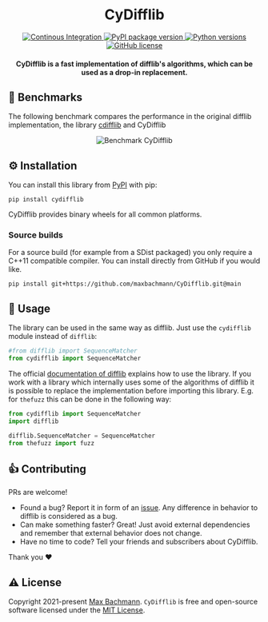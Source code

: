 <h1 align="center">
 CyDifflib
</h1>
<p align="center">
  <a href="https://github.com/maxbachmann/CyDifflib/actions">
    <img src="https://github.com/maxbachmann/CyDifflib/workflows/Build/badge.svg"
         alt="Continous Integration">
  </a>
  <a href="https://pypi.org/project/cydifflib/">
    <img src="https://img.shields.io/pypi/v/cydifflib"
         alt="PyPI package version">
  </a>
  <a href="https://www.python.org">
    <img src="https://img.shields.io/pypi/pyversions/cydifflib"
         alt="Python versions">
  </a><br/>
  <a href="https://github.com/maxbachmann/CyDifflib/blob/main/LICENSE">
    <img src="https://img.shields.io/github/license/maxbachmann/CyDifflib"
         alt="GitHub license">
  </a>
</p>

<h4 align="center">CyDifflib is a fast implementation of difflib's algorithms, which can be used as a drop-in replacement</a>.</h4>


## 🚀 Benchmarks
The following benchmark compares the performance in the original difflib implementation, the library [cdifflib](https://github.com/mduggan/cdifflib) and CyDifflib

<p align="center">
<img src="https://raw.githubusercontent.com/maxbachmann/CyDifflib/main/bench/CyDifflib.svg?sanitize=true" alt="Benchmark CyDifflib">
</p>

## ⚙️ Installation

You can install this library from [PyPI](https://pypi.org/project/cydifflib/) with pip:
```
pip install cydifflib
```
CyDifflib provides binary wheels for all common platforms.

### Source builds

For a source build (for example from a SDist packaged) you only require a C++11 compatible compiler. You can install directly from GitHub if you would like.
```
pip install git+https://github.com/maxbachmann/CyDifflib.git@main
```

## 📖 Usage

The library can be used in the same way as difflib. Just use the `cydifflib` module instead of `difflib`:
```python
#from difflib import SequenceMatcher
from cydifflib import SequenceMatcher
```
The official [documentation of difflib](https://docs.python.org/3.10/library/difflib.html) explains how to use the library. If you work with a library which internally uses some of the algorithms of difflib it is possible to replace the implementation before importing this library. E.g. for `thefuzz` this can be done in the following way:
```python
from cydifflib import SequenceMatcher
import difflib

difflib.SequenceMatcher = SequenceMatcher
from thefuzz import fuzz
```

## 👍 Contributing

PRs are welcome!
- Found a bug? Report it in form of an [issue](https://github.com/maxbachmann/CyDifflib/issues). Any difference in behavior to difflib is considered as a bug.
- Can make something faster? Great! Just avoid external dependencies and remember that external behavior does not change.
- Have no time to code? Tell your friends and subscribers about CyDifflib.

Thank you :heart:

## ⚠️ License
Copyright 2021-present [Max Bachmann](https://github.com/maxbachmann). `CyDifflib` is free and open-source software licensed under the [MIT License](https://github.com/maxbachmann/CyDifflib/blob/main/LICENSE).
